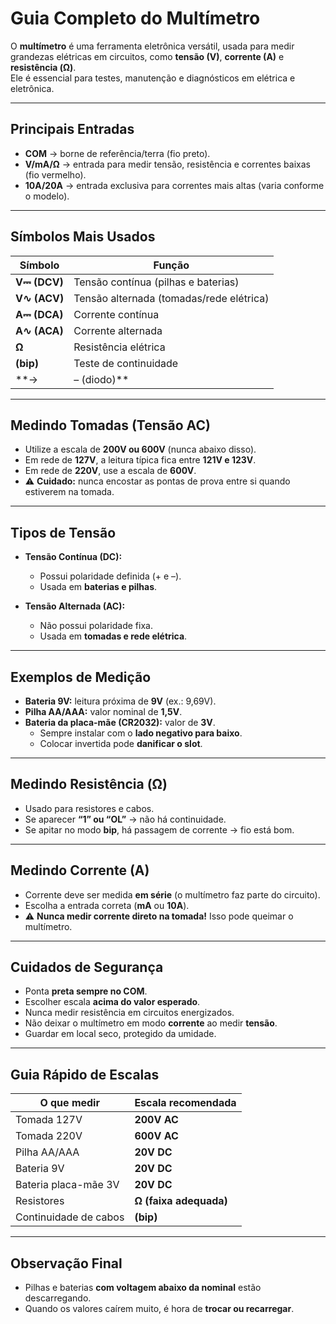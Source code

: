 # Guia Completo do Multímetro

O **multímetro** é uma ferramenta eletrônica versátil, usada para medir grandezas elétricas em circuitos, como **tensão (V)**, **corrente (A)** e **resistência (Ω)**.  
Ele é essencial para testes, manutenção e diagnósticos em elétrica e eletrônica.

---

## Principais Entradas

- **COM** → borne de referência/terra (fio preto).  
- **V/mA/Ω** → entrada para medir tensão, resistência e correntes baixas (fio vermelho).  
- **10A/20A** → entrada exclusiva para correntes mais altas (varia conforme o modelo).  

---

## Símbolos Mais Usados

| Símbolo | Função |
|---------|--------|
| **V⎓ (DCV)** | Tensão contínua (pilhas e baterias) |
| **V∿ (ACV)** | Tensão alternada (tomadas/rede elétrica) |
| **A⎓ (DCA)** | Corrente contínua |
| **A∿ (ACA)** | Corrente alternada |
| **Ω** | Resistência elétrica |
| **(bip)** | Teste de continuidade |
| **→|– (diodo)** | Teste de diodos e semicondutores |

---

## Medindo Tomadas (Tensão AC)

- Utilize a escala de **200V ou 600V** (nunca abaixo disso).  
- Em rede de **127V**, a leitura típica fica entre **121V e 123V**.  
- Em rede de **220V**, use a escala de **600V**.  
- ⚠️ **Cuidado:** nunca encostar as pontas de prova entre si quando estiverem na tomada.  

---

## Tipos de Tensão

- **Tensão Contínua (DC):**  
  - Possui polaridade definida (+ e –).  
  - Usada em **baterias e pilhas**.  

- **Tensão Alternada (AC):**  
  - Não possui polaridade fixa.  
  - Usada em **tomadas e rede elétrica**.  

---

## Exemplos de Medição

- **Bateria 9V:** leitura próxima de **9V** (ex.: 9,69V).  
- **Pilha AA/AAA:** valor nominal de **1,5V**.  
- **Bateria da placa-mãe (CR2032):** valor de **3V**.  
  - Sempre instalar com o **lado negativo para baixo**.  
  - Colocar invertida pode **danificar o slot**.  

---

## Medindo Resistência (Ω)

- Usado para resistores e cabos.  
- Se aparecer **“1” ou “OL”** → não há continuidade.  
- Se apitar no modo **bip**, há passagem de corrente → fio está bom.  

---

## Medindo Corrente (A)

- Corrente deve ser medida **em série** (o multímetro faz parte do circuito).  
- Escolha a entrada correta (**mA** ou **10A**).  
- ⚠️ **Nunca medir corrente direto na tomada!** Isso pode queimar o multímetro.  

---

## Cuidados de Segurança

- Ponta **preta sempre no COM**.  
- Escolher escala **acima do valor esperado**.  
- Nunca medir resistência em circuitos energizados.  
- Não deixar o multímetro em modo **corrente** ao medir **tensão**.  
- Guardar em local seco, protegido da umidade.  

---

## Guia Rápido de Escalas

| O que medir | Escala recomendada |
|-------------|---------------------|
| Tomada 127V | **200V AC** |
| Tomada 220V | **600V AC** |
| Pilha AA/AAA | **20V DC** |
| Bateria 9V | **20V DC** |
| Bateria placa-mãe 3V | **20V DC** |
| Resistores | **Ω (faixa adequada)** |
| Continuidade de cabos | **(bip)** |

---

## Observação Final

- Pilhas e baterias **com voltagem abaixo da nominal** estão descarregando.  
- Quando os valores caírem muito, é hora de **trocar ou recarregar**.  
